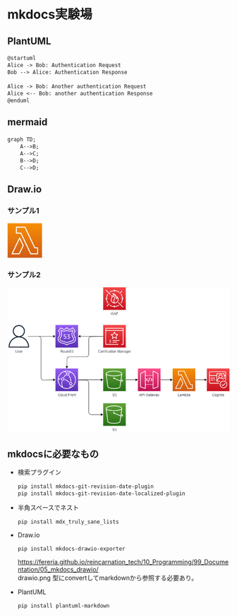 # mkdocs実験場

## PlantUML

```plantuml
@startuml
Alice -> Bob: Authentication Request
Bob --> Alice: Authentication Response

Alice -> Bob: Another authentication Request
Alice <-- Bob: another authentication Response
@enduml
```

## mermaid 

```mermaid
graph TD;
    A-->B;
    A-->C;
    B-->D;
    C-->D;
```

## Draw.io
### サンプル1
![](sample.drawio.png)

### サンプル2
![](front_arch.drawio.png)

## mkdocsに必要なもの

* 検索プラグイン
  ```
  pip install mkdocs-git-revision-date-plugin
  pip install mkdocs-git-revision-date-localized-plugin
  ```

* 半角スペースでネスト
  ```
  pip install mdx_truly_sane_lists
  ```

* Draw.io 
  ```
  pip install mkdocs-drawio-exporter
  ```
  https://fereria.github.io/reincarnation_tech/10_Programming/99_Documentation/05_mkdocs_drawio/  
  drawio.png 型にconvertしてmarkdownから参照する必要あり。

* PlantUML
  ```
  pip install plantuml-markdown
  ```
